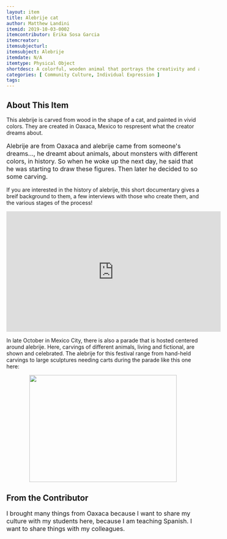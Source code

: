 ```yaml
---
layout: item
title: Alebrije cat
author: Matthew Landini
itemid: 2019-10-03-0002
itemcontributor: Erika Sosa Garcia
itemcreator:
itemsubjecturl:
itemsubject: Alebrije
itemdate: N/A
itemtype: Physical Object
shortdesc: A colorful, wooden animal that portrays the creativity and artistry of Oaxaca, Mexico
categories: [ Community Culture, Individual Expression ]
tags:
---
```


## About This Item
This alebrije is carved from wood in the shape of a cat, and painted in vivid colors. They are created in Oaxaca, Mexico to respresent what the creator dreams about. 
<p class=blockquote style='font-size:115%;'>Alebrije are from Oaxaca and alebrije came from someone's dreams..., he dreamt about animals, about monsters with different colors, in history. So when he woke up the next day, he said that he was starting to draw these figures. Then later he decided to so some carving.</p>

If you are interested in the history of alebrije, this short documentary gives a breif background to them, a few interviews with those who create them, and the various stages of the process!

<iframe width="560" height="315" src="https://www.youtube.com/watch?v=8QCXmh4zOOQ" frameborder="0" allow="accelerometer; autoplay; encrypted-media; gyroscope; picture-in-picture" allowfullscreen></iframe>

In late October in Mexico City, there is also a parade that is hosted centered around alebrije. Here, carvings of different animals, living and fictional, are shown and celebrated. The alebrije for this festival range from hand-held carvings to large sculptures needing carts during the parade like this one here:

<p align="center">
  <img width="385" height="279.767" src="/IUBHistoryHarvest/assets/images/alebrije_parade_cart.jpg">
</p>

## From the Contributor
<p class=blockquote style='font-size:115%;'>I brought many things from Oaxaca because I want to share my culture with my students here, because I am teaching Spanish. I want to share things with my colleagues.</p>
